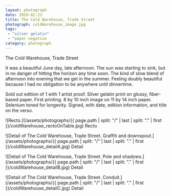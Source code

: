 ```yaml
---
layout: photograph
date: 2019-02-23
title: The Cold Warehouse, Trade Street
photograph: coldWarehouse_image.jpg
tags: 
 - "silver gelatin"
 - “paper negative
category: photograph
---
```

The Cold Warehouse, Trade Street

It was a beautiful June day, late afternoon. The sun was starting to sink, but in no danger of hitting the horizon any time soon. The kind of slow blend of afternoon into evening that we get in the summer. Feeling doubly beautiful because I had no obligation to be anywhere until dinnertime.

Sold out edition of 1 with 1 artist proof. Silver gelatin print on glossy, fiber-based paper. First printing. 8 by 10 inch image on 11 by 14 inch paper. Selenium toned for longevity. Signed, with date, edition information, and title on the verso.

![Recto.](/assets/photographs/{{ page.path | split: "/" | last | split: "." | first }}/coldWarehouse_rectoOnTable.jpg)
Recto

![Detail of The Cold Warehouse, Trade Street. Graffiti and downspout.](/assets/photographs/{{ page.path | split: "/" | last | split: "." | first }}/coldWarehouse_detailA.jpg)
Detail

![Detail of The Cold Warehouse, Trade Street. Pole and shadows.](/assets/photographs/{{ page.path | split: "/" | last | split: "." | first }}/coldWarehouse_detailB.jpg)
Detail

![Detail of The Cold Warehouse, Trade Street. Conduit.](/assets/photographs/{{ page.path | split: "/" | last | split: "." | first }}/coldWarehouse_detailC.jpg)
Detail

